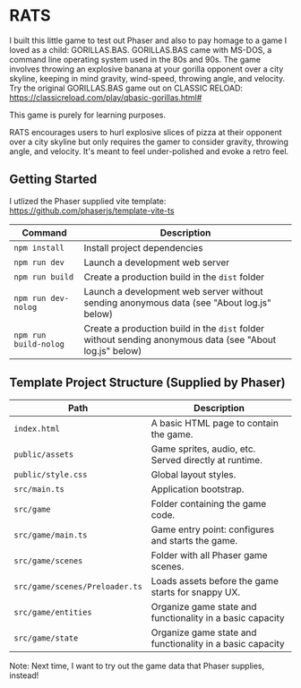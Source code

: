 # RATS

I built this little game to test out Phaser and also to pay homage to a game I loved as a child: GORILLAS.BAS. GORILLAS.BAS came with MS-DOS, a command line operating system used in the 80s and 90s. The game involves throwing an explosive banana at your gorilla opponent over a city skyline, keeping in mind gravity, wind-speed, throwing angle, and velocity. Try the original GORILLAS.BAS game out on CLASSIC RELOAD: https://classicreload.com/play/qbasic-gorillas.html#

This game is purely for learning purposes. 

RATS encourages users to hurl explosive slices of pizza at their opponent over a city skyline but only requires the gamer to consider gravity, throwing angle, and velocity. It's meant to feel under-polished and evoke a retro feel. 


## Getting Started

I utlized the Phaser supplied vite template: https://github.com/phaserjs/template-vite-ts

| Command | Description |
|---------|-------------|
| `npm install` | Install project dependencies |
| `npm run dev` | Launch a development web server |
| `npm run build` | Create a production build in the `dist` folder |
| `npm run dev-nolog` | Launch a development web server without sending anonymous data (see "About log.js" below) |
| `npm run build-nolog` | Create a production build in the `dist` folder without sending anonymous data (see "About log.js" below) |


## Template Project Structure (Supplied by Phaser)


| Path                           | Description                                                |
|--------------------------------|------------------------------------------------------------|
| `index.html`                   | A basic HTML page to contain the game.                     |
| `public/assets`                | Game sprites, audio, etc. Served directly at runtime.      |
| `public/style.css`             | Global layout styles.                                      |
| `src/main.ts`                  | Application bootstrap.                                     |
| `src/game`                     | Folder containing the game code.                           |
| `src/game/main.ts`             | Game entry point: configures and starts the game.          |
| `src/game/scenes`              | Folder with all Phaser game scenes.                        | 
| `src/game/scenes/Preloader.ts` | Loads assets before the game starts for snappy UX.         | 
| `src/game/entities`            | Organize game state and functionality in a basic capacity  | 
| `src/game/state`               | Organize game state and functionality in a basic capacity  | 

Note: Next time, I want to try out the game data that Phaser supplies, instead!
